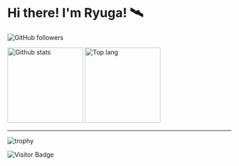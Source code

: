 # Hi there! I'm Ryuga! 🛰
<img alt="GitHub followers" src="https://img.shields.io/github/followers/ryuga0719?style=social">
<p align=left>
  <img alt="Github stats" height="170px" src="https://github-readme-stats.vercel.app/api?username=ryuga0719&count_private=true&show_icons=true&theme=radical" />
  <img alt="Top lang" height="170px" src="https://github-readme-stats.vercel.app/api/top-langs/?username=ryuga0719&langs_count=6&layout=compact&theme=radical" />
</p>
<hr />
<p>
  <img alt="trophy" src="https://github-profile-trophy.vercel.app/?username=ryuga0719&theme=radical" />
 </p>
 
 ![Visitor Badge](https://visitor-badge.laobi.icu/badge?page_id=ryuga0719.ryuga0719)

<!--
**ryuga0719/ryuga0719** is a ✨ _special_ ✨ repository because its `README.md` (this file) appears on your GitHub profile.

Here are some ideas to get you started:

- 🔭 I’m currently working on ...
- 🌱 I’m currently learning ...
- 👯 I’m looking to collaborate on ...
- 🤔 I’m looking for help with ...
- 💬 Ask me about ...
- 📫 How to reach me: ...
- 😄 Pronouns: ...
- ⚡ Fun fact: ...
-->
